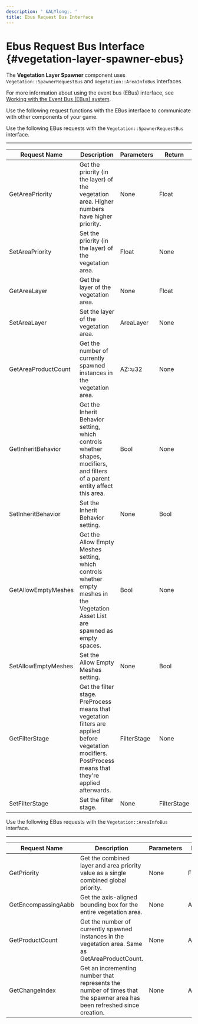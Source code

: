 ```yaml
---
description: ' &ALYlong;. '
title: Ebus Request Bus Interface
---
```

# Ebus Request Bus Interface {#vegetation-layer-spawner-ebus}

The **Vegetation Layer Spawner** component uses `Vegetation::SpawnerRequestBus` and `Vegetation::AreaInfoBus` interfaces\.

For more information about using the event bus \(EBus\) interface, see [Working with the Event Bus \(EBus\) system](/docs/userguide/programming/ebus/intro.md)\.

Use the following request functions with the EBus interface to communicate with other components of your game\.

Use the following EBus requests with the `Vegetation::SpawnerRequestBus` interface\.


****  

| Request Name | Description | Parameters | Return | Scriptable? | 
| --- | --- | --- | --- | --- | 
| GetAreaPriority | Get the priority \(in the layer\) of the vegetation area\. Higher numbers have higher priority\. | None | Float | Yes | 
| SetAreaPriority | Set the priority \(in the layer\) of the vegetation area\. | Float | None | Yes | 
| GetAreaLayer | Get the layer of the vegetation area\. | None | Float | Yes | 
| SetAreaLayer | Set the layer of the vegetation area\. | AreaLayer | None | Yes | 
| GetAreaProductCount | Get the number of currently spawned instances in the vegetation area\. | AZ::u32 | None | Yes | 
| GetInheritBehavior | Get the Inherit Behavior setting, which controls whether shapes, modifiers, and filters of a parent entity affect this area\. | Bool | None | Yes | 
| SetInheritBehavior | Set the Inherit Behavior setting\. | None | Bool | Yes | 
| GetAllowEmptyMeshes | Get the Allow Empty Meshes setting, which controls whether empty meshes in the Vegetation Asset List are spawned as empty spaces\. | Bool | None | Yes | 
| SetAllowEmptyMeshes | Set the Allow Empty Meshes setting\. | None | Bool | Yes | 
| GetFilterStage | Get the filter stage\. PreProcess means that vegetation filters are applied before vegetation modifiers\. PostProcess means that they're applied afterwards\.  | FilterStage | None | Yes | 
| SetFilterStage | Set the filter stage\. | None | FilterStage | Yes | 

Use the following EBus requests with the `Vegetation::AreaInfoBus` interface\.


****  

| Request Name | Description | Parameters | Return | Scriptable? | 
| --- | --- | --- | --- | --- | 
| GetPriority | Get the combined layer and area priority value as a single combined global priority\. | None | Float | Yes | 
| GetEncompassingAabb | Get the axis\-aligned bounding box for the entire vegetation area\. | None | AZ::Aabb | Yes | 
| GetProductCount | Get the number of currently spawned instances in the vegetation area\. Same as GetAreaProductCount\. | None | AZ::u32 | Yes | 
| GetChangeIndex | Get an incrementing number that represents the number of times that the spawner area has been refreshed since creation\. | None | AZ::u32 | Yes | 